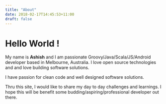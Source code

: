 ```yaml
---
title: "About"
date: 2018-02-17T14:45:53+11:00
draft: false
---
```

# Hello World !

My name is **Ashish** and I am passionate Groovy/Java/Scala/JS/Android developer based in Melbourne, Australia. I love open source technologies and and love building software solutions.

I have passion for clean code and well designed software solutions.

Thru this site, I would like to share my day to day challenges and learnings. I hope this will be benefit some budding/aspiring/professional developer out there.